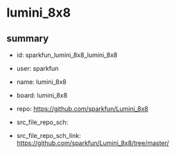# lumini_8x8
 
## summary 
* id: sparkfun_lumini_8x8_lumini_8x8
* user: sparkfun
* name: lumini_8x8
* board: lumini_8x8
* repo: https://github.com/sparkfun/Lumini_8x8



* src_file_repo_sch: 
* src_file_repo_sch_link: https://github.com/sparkfun/Lumini_8x8/tree/master/




